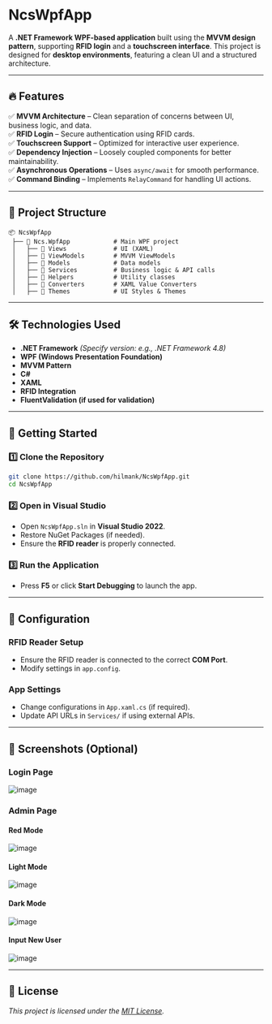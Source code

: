 # NcsWpfApp  
A **.NET Framework WPF-based application** built using the **MVVM design pattern**, supporting **RFID login** and a **touchscreen interface**. This project is designed for **desktop environments**, featuring a clean UI and a structured architecture.

---

## 🔥 Features
✅ **MVVM Architecture** – Clean separation of concerns between UI, business logic, and data.  
✅ **RFID Login** – Secure authentication using RFID cards.  
✅ **Touchscreen Support** – Optimized for interactive user experience.  
✅ **Dependency Injection** – Loosely coupled components for better maintainability.  
✅ **Asynchronous Operations** – Uses `async/await` for smooth performance.  
✅ **Command Binding** – Implements `RelayCommand` for handling UI actions.  

---

## 📂 Project Structure
```
📦 NcsWpfApp
 ├── 📂 Ncs.WpfApp            # Main WPF project
 │   ├── 📂 Views             # UI (XAML)
 │   ├── 📂 ViewModels        # MVVM ViewModels
 │   ├── 📂 Models            # Data models
 │   ├── 📂 Services          # Business logic & API calls
 │   ├── 📂 Helpers           # Utility classes
 │   ├── 📂 Converters        # XAML Value Converters
 │   ├── 📂 Themes            # UI Styles & Themes

```

---

## 🛠️ Technologies Used
- **.NET Framework** *(Specify version: e.g., .NET Framework 4.8)*
- **WPF (Windows Presentation Foundation)**
- **MVVM Pattern**
- **C#**
- **XAML**
- **RFID Integration**
- **FluentValidation (if used for validation)**

---

## 🚀 Getting Started

### **1️⃣ Clone the Repository**
```sh
git clone https://github.com/hilmank/NcsWpfApp.git
cd NcsWpfApp
```

### **2️⃣ Open in Visual Studio**
- Open `NcsWpfApp.sln` in **Visual Studio 2022**.
- Restore NuGet Packages (if needed).
- Ensure the **RFID reader** is properly connected.

### **3️⃣ Run the Application**
- Press **F5** or click **Start Debugging** to launch the app.

---

## 🔧 Configuration

### **RFID Reader Setup**
- Ensure the RFID reader is connected to the correct **COM Port**.
- Modify settings in `app.config`.

### **App Settings**
- Change configurations in `App.xaml.cs` (if required).
- Update API URLs in `Services/` if using external APIs.

---

## 📌 Screenshots (Optional)
### Login Page ###
![image](https://github.com/user-attachments/assets/3efe5941-fbdd-45e8-b68a-276320540601)
### Admin Page ###
#### Red Mode ####
![image](https://github.com/user-attachments/assets/5175eb18-07b8-4ef0-a147-e2ace1836b77)
#### Light Mode ####
![image](https://github.com/user-attachments/assets/aaa9a906-8413-42bb-b39d-eb84a4afd099)
#### Dark Mode ####
![image](https://github.com/user-attachments/assets/48d3c4a2-51bc-4483-a1bc-a9a92ce27fb1)
#### Input New User ####
![image](https://github.com/user-attachments/assets/a8bce467-a9ed-46f9-961b-4ca513c6eb5e)


---

## 📜 License
_This project is licensed under the [MIT License](LICENSE)._  

